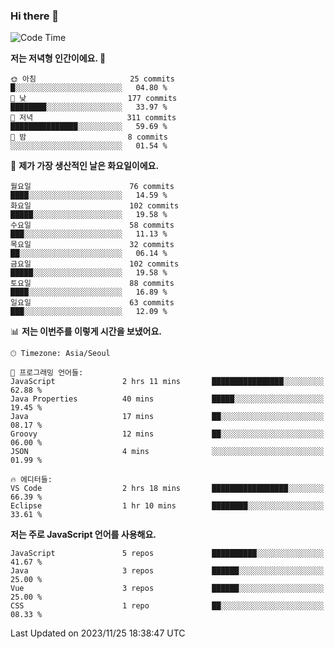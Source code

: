 ### Hi there 👋

<!--
**hi-aa/hi-aa** is a ✨ _special_ ✨ repository because its `README.md` (this file) appears on your GitHub profile.

Here are some ideas to get you started:

- 🔭 I’m currently working on ...
- 🌱 I’m currently learning ...
- 👯 I’m looking to collaborate on ...
- 🤔 I’m looking for help with ...
- 💬 Ask me about ...
- 📫 How to reach me: ...
- 😄 Pronouns: ...
- ⚡ Fun fact: ...
-->

<!--START_SECTION:waka-->
![Code Time](http://img.shields.io/badge/Code%20Time-36%20hrs%2031%20mins-blue)

**저는 저녁형 인간이에요. 🦉** 

```text
🌞 아침                     25 commits          █░░░░░░░░░░░░░░░░░░░░░░░░   04.80 % 
🌆 낮　                     177 commits         ████████░░░░░░░░░░░░░░░░░   33.97 % 
🌃 저녁                     311 commits         ███████████████░░░░░░░░░░   59.69 % 
🌙 밤　                     8 commits           ░░░░░░░░░░░░░░░░░░░░░░░░░   01.54 % 
```
📅 **제가 가장 생산적인 날은 화요일이에요.** 

```text
월요일                      76 commits          ████░░░░░░░░░░░░░░░░░░░░░   14.59 % 
화요일                      102 commits         █████░░░░░░░░░░░░░░░░░░░░   19.58 % 
수요일                      58 commits          ███░░░░░░░░░░░░░░░░░░░░░░   11.13 % 
목요일                      32 commits          ██░░░░░░░░░░░░░░░░░░░░░░░   06.14 % 
금요일                      102 commits         █████░░░░░░░░░░░░░░░░░░░░   19.58 % 
토요일                      88 commits          ████░░░░░░░░░░░░░░░░░░░░░   16.89 % 
일요일                      63 commits          ███░░░░░░░░░░░░░░░░░░░░░░   12.09 % 
```


📊 **저는 이번주를 이렇게 시간을 보냈어요.** 

```text
🕑︎ Timezone: Asia/Seoul

💬 프로그래밍 언어들: 
JavaScript               2 hrs 11 mins       ████████████████░░░░░░░░░   62.88 % 
Java Properties          40 mins             █████░░░░░░░░░░░░░░░░░░░░   19.45 % 
Java                     17 mins             ██░░░░░░░░░░░░░░░░░░░░░░░   08.17 % 
Groovy                   12 mins             ██░░░░░░░░░░░░░░░░░░░░░░░   06.00 % 
JSON                     4 mins              ░░░░░░░░░░░░░░░░░░░░░░░░░   01.99 % 

🔥 에디터들: 
VS Code                  2 hrs 18 mins       █████████████████░░░░░░░░   66.39 % 
Eclipse                  1 hr 10 mins        ████████░░░░░░░░░░░░░░░░░   33.61 % 
```

**저는 주로 JavaScript 언어를 사용해요.** 

```text
JavaScript               5 repos             ██████████░░░░░░░░░░░░░░░   41.67 % 
Java                     3 repos             ██████░░░░░░░░░░░░░░░░░░░   25.00 % 
Vue                      3 repos             ██████░░░░░░░░░░░░░░░░░░░   25.00 % 
CSS                      1 repo              ██░░░░░░░░░░░░░░░░░░░░░░░   08.33 % 
```




 Last Updated on 2023/11/25 18:38:47 UTC
<!--END_SECTION:waka-->
